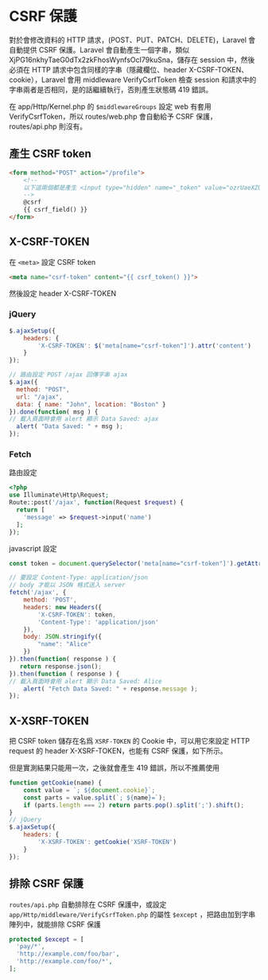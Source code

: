 # CSRF 保護

對於會修改資料的 HTTP 請求，(POST、PUT、PATCH、DELETE)，Laravel 會自動提供 CSRF 保護。Laravel 會自動產生一個字串，類似 XjPG16nkhyTaeG0dTx2zkFhosWynfsOcI79kuSna，儲存在 session 中，然後必須在 HTTP 請求中包含同樣的字串（隱藏欄位、header X-CSRF-TOKEN、cookie），Laravel 會用 middleware VerifyCsrfToken 檢查 session 和請求中的字串兩者是否相同，是的話繼續執行，否則產生狀態碼 419 錯誤。

在 app/Http/Kernel.php 的 `$middlewareGroups` 設定 web 有套用 VerifyCsrfToken，所以 routes/web.php 會自動給予 CSRF 保護，routes/api.php 則沒有。

## 產生 CSRF token

``` html
<form method="POST" action="/profile">
    <!--
    以下這兩個都是產生 <input type="hidden" name="_token" value="ozrUaeXZUx0riFNOkn7J2uGZ2OnjLSfHmga4Riw6">
    -->
    @csrf
    {{ csrf_field() }}
</form>
```

## X-CSRF-TOKEN

在 `<meta>` 設定 CSRF token
``` html
<meta name="csrf-token" content="{{ csrf_token() }}">
```

然後設定 header X-CSRF-TOKEN

### jQuery

```javascript
$.ajaxSetup({
    headers: {
        'X-CSRF-TOKEN': $('meta[name="csrf-token"]').attr('content')
    }
});

// 路由設定 POST /ajax 回傳字串 ajax
$.ajax({
  method: "POST",
  url: "/ajax",
  data: { name: "John", location: "Boston" }
}).done(function( msg ) {
// 載入頁面時會用 alert 顯示 Data Saved: ajax
  alert( "Data Saved: " + msg );
});
```

### Fetch

路由設定
``` php
<?php
use Illuminate\Http\Request;
Route::post('/ajax', function(Request $request) {
  return [
    'message' => $request->input('name')
  ];
});
```

javascript 設定
```javascript
const token = document.querySelector('meta[name="csrf-token"]').getAttribute('content');

// 要設定 Content-Type: application/json
// body 才能以 JSON 格式送入 server
fetch('/ajax', {
    method: 'POST',
    headers: new Headers({
        'X-CSRF-TOKEN': token,
        'Content-Type': 'application/json'
    }),
    body: JSON.stringify({
        "name": "Alice"
    })
}).then(function( response ) {
   return response.json();
}).then(function ( response ) {
// 載入頁面時會用 alert 顯示 Data Saved: Alice
    alert( "Fetch Data Saved: " + response.message );
});
```

## X-XSRF-TOKEN

把 CSRF token 儲存在名爲 `XSRF-TOKEN` 的 Cookie 中，可以用它來設定 HTTP request 的 header X-XSRF-TOKEN，也能有 CSRF 保護，如下所示。

但是實測結果只能用一次，之後就會產生 419 錯誤，所以不推薦使用

``` javascript
function getCookie(name) {
    const value = `; ${document.cookie}`;
    const parts = value.split(`; ${name}=`);
    if (parts.length === 2) return parts.pop().split(';').shift();
}
// jQuery
$.ajaxSetup({
    headers: {
        'X-XSRF-TOKEN': getCookie('XSRF-TOKEN')
    }
});
```

## 排除 CSRF 保護
`routes/api.php` 自動排除在 CSRF 保護中，或設定 `app/Http/middleware/VerifyCsrfToken.php` 的屬性 `$except` ，把路由加到字串陣列中，就能排除 CSRF 保護

``` php
protected $except = [
  'pay/*',
  'http://example.com/foo/bar',
  'http://example.com/foo/*',
];
```